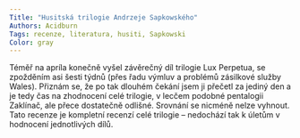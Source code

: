 ```yaml
---
Title: "Husitská trilogie Andrzeje Sapkowského"
Authors: Acidburn
Tags: recenze, literatura, husiti, Sapkowski
Color: gray
---
```

Téměř na apríla konečně vyšel závěrečný díl trilogie Lux Perpetua, se zpožděním asi
šesti týdnů (přes řadu výmluv a problémů zásilkové služby Wales). Přiznám se, že po
tak dlouhém čekání jsem ji přečetl za jediný den a je tedy čas na zhodnocení celé
trilogie, v lecčem podobné pentalogii Zaklínač, ale přece dostatečně odlišné.
Srovnání se nicméně nelze vyhnout. Tato recenze je kompletní recenzí celé trilogie –
nedochází tak k úletům v hodnocení jednotlivých dílů.